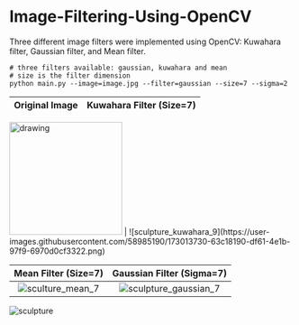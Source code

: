 # Image-Filtering-Using-OpenCV
Three different image filters were implemented using OpenCV: Kuwahara filter, Gaussian filter, and Mean filter.


```
# three filters available: gaussian, kuwahara and mean
# size is the filter dimension
python main.py --image=image.jpg --filter=gaussian --size=7 --sigma=2
```
Original Image           |  Kuwahara Filter (Size=7)
:-------------------------:|:-------------------------:
<img src="https://user-images.githubusercontent.com/58985190/173013688-5dc83ad1-431e-45d2-bbb4-bd48f4b74ee4.jpg" alt="drawing" width="200"/>
 | ![sculpture_kuwahara_9](https://user-images.githubusercontent.com/58985190/173013730-63c18190-df61-4e1b-97f9-6970d0cf3322.png)

Mean Filter (Size=7)             |  Gaussian Filter (Sigma=7)
:-------------------------:|:-------------------------:
![sculture_mean_7](https://user-images.githubusercontent.com/58985190/173013767-d3ff682d-06d4-4242-ac30-8c9c55034fc0.png)  |  ![sculpture_gaussian_7](https://user-images.githubusercontent.com/58985190/173013784-66b7c8fc-3274-4c1f-a06b-93e122a26893.png)


![sculpture](https://user-images.githubusercontent.com/58985190/173013688-5dc83ad1-431e-45d2-bbb4-bd48f4b74ee4.jpg)
